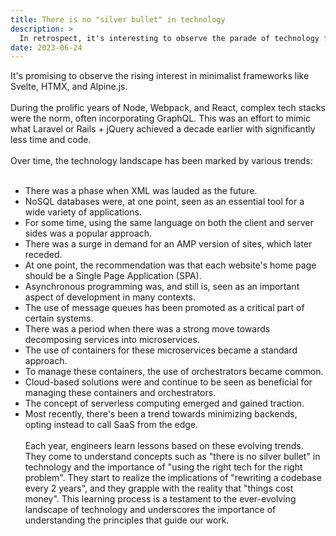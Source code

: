 ```yaml
---
title: There is no "silver bullet" in technology
description: >
  In retrospect, it's interesting to observe the parade of technology fads I've navigated through over the years. 
date: 2023-06-24
---
```


It's promising to observe the rising interest in minimalist frameworks like Svelte, HTMX, and Alpine.js.
<br><br>
During the prolific years of Node, Webpack, and React, complex tech stacks were the norm, often incorporating GraphQL. This was an effort to mimic what Laravel or Rails + jQuery achieved a decade earlier with significantly less time and code. 
<br><br>
Over time, the technology landscape has been marked by various trends:
<br><br>
- There was a phase when XML was lauded as the future.
- NoSQL databases were, at one point, seen as an essential tool for a wide variety of applications.
- For some time, using the same language on both the client and server sides was a popular approach.
- There was a surge in demand for an AMP version of sites, which later receded.
- At one point, the recommendation was that each website's home page should be a Single Page Application (SPA).
- Asynchronous programming was, and still is, seen as an important aspect of development in many contexts.
- The use of message queues has been promoted as a critical part of certain systems.
- There was a period when there was a strong move towards decomposing services into microservices.
- The use of containers for these microservices became a standard approach.
- To manage these containers, the use of orchestrators became common.
- Cloud-based solutions were and continue to be seen as beneficial for managing these containers and orchestrators.
- The concept of serverless computing emerged and gained traction.
- Most recently, there's been a trend towards minimizing backends, opting instead to call SaaS from the edge.
<br><br>
Each year, engineers learn lessons based on these evolving trends. They come to understand concepts such as "there is no silver bullet" in technology and the importance of "using the right tech for the right problem". They start to realize the implications of "rewriting a codebase every 2 years", and they grapple with the reality that "things cost money". This learning process is a testament to the ever-evolving landscape of technology and underscores the importance of understanding the principles that guide our work.